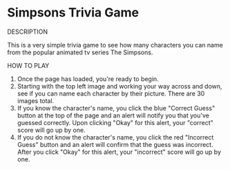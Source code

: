 # Simpsons Trivia Game

DESCRIPTION

This is a very simple trivia game to see how many characters you can name from
the popular animated tv series The Simpsons.

HOW TO PLAY

1. Once the page has loaded, you're ready to begin.
2. Starting with the top left image and working your way across and down, see if you
   can name each character by their picture. There are 30 images total.
3. If you know the character's name, you click the blue "Correct Guess" button at the top of
   the page and an alert will notify you that you've guessed correctly. Upon clicking 
   "Okay" for this alert, your "correct" score will go up by one.
4. If you do not know the character's name, you click the red "Incorrect Guess" button and
   an alert will confirm that the guess was incorrect. After you click "Okay" for this alert,
   your "incorrect" score will go up by one.
